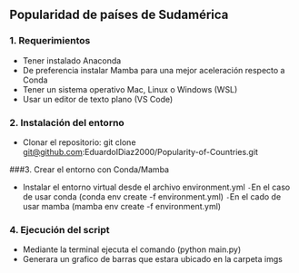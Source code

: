 ## Popularidad de países de Sudamérica

### 1. Requerimientos
* Tener instalado Anaconda  
* De preferencia instalar Mamba para una mejor aceleración respecto a Conda  
* Tener un sistema operativo Mac, Linux o Windows (WSL)  
* Usar un editor de texto plano (VS Code)  

### 2. Instalación del entorno

* Clonar el repositorio:
  git clone git@github.com:EduardoIDiaz2000/Popularity-of-Countries.git

###3. Crear el entorno con Conda/Mamba
* Instalar el entorno virtual desde el archivo environment.yml
`-`En el caso de usar conda (conda env create -f environment.yml)
`-`En el cado de usar mamba (mamba env create -f environment.yml)

### 4. Ejecución del script
* Mediante la terminal ejecuta el comando (python main.py)
* Generara un grafico de barras que estara ubicado en la carpeta imgs